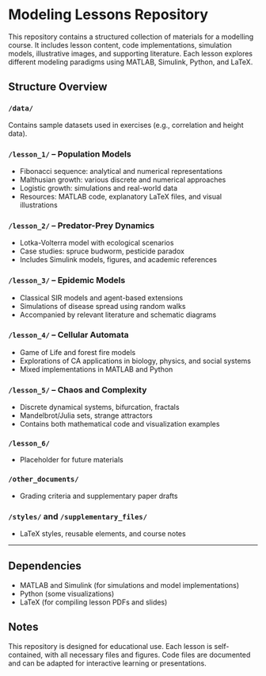# Modeling Lessons Repository

This repository contains a structured collection of materials for a modelling course. It includes lesson content, code implementations, simulation models, illustrative images, and supporting literature. Each lesson explores different modeling paradigms using MATLAB, Simulink, Python, and LaTeX.

## Structure Overview

### `/data/`
Contains sample datasets used in exercises (e.g., correlation and height data).

### `/lesson_1/` – **Population Models**
- Fibonacci sequence: analytical and numerical representations
- Malthusian growth: various discrete and numerical approaches
- Logistic growth: simulations and real-world data
- Resources: MATLAB code, explanatory LaTeX files, and visual illustrations

### `/lesson_2/` – **Predator-Prey Dynamics**
- Lotka-Volterra model with ecological scenarios
- Case studies: spruce budworm, pesticide paradox
- Includes Simulink models, figures, and academic references

### `/lesson_3/` – **Epidemic Models**
- Classical SIR models and agent-based extensions
- Simulations of disease spread using random walks
- Accompanied by relevant literature and schematic diagrams

### `/lesson_4/` – **Cellular Automata**
- Game of Life and forest fire models
- Explorations of CA applications in biology, physics, and social systems
- Mixed implementations in MATLAB and Python

### `/lesson_5/` – **Chaos and Complexity**
- Discrete dynamical systems, bifurcation, fractals
- Mandelbrot/Julia sets, strange attractors
- Contains both mathematical code and visualization examples

### `/lesson_6/`
- Placeholder for future materials

### `/other_documents/`
- Grading criteria and supplementary paper drafts

### `/styles/` and `/supplementary_files/`
- LaTeX styles, reusable elements, and course notes

---

## Dependencies

- MATLAB and Simulink (for simulations and model implementations)
- Python (some visualizations)
- LaTeX (for compiling lesson PDFs and slides)

## Notes

This repository is designed for educational use. Each lesson is self-contained, with all necessary files and figures. Code files are documented and can be adapted for interactive learning or presentations.
